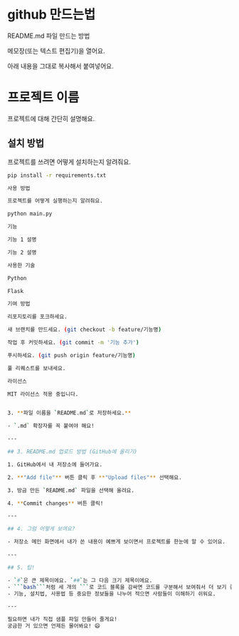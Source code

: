 # github 만드는법
README.md 파일 만드는 방법

메모장(또는 텍스트 편집기)을 열어요.

아래 내용을 그대로 복사해서 붙여넣어요.

# 프로젝트 이름

프로젝트에 대해 간단히 설명해요.

## 설치 방법

프로젝트를 쓰려면 어떻게 설치하는지 알려줘요.

```bash
pip install -r requirements.txt

사용 방법

프로젝트를 어떻게 실행하는지 알려줘요.

python main.py

기능

기능 1 설명

기능 2 설명

사용한 기술

Python

Flask

기여 방법

리포지토리를 포크하세요.

새 브랜치를 만드세요. (git checkout -b feature/기능명)

작업 후 커밋하세요. (git commit -m '기능 추가')

푸시하세요. (git push origin feature/기능명)

풀 리퀘스트를 보내세요.

라이선스

MIT 라이선스 적용 중입니다.


3. **파일 이름을 `README.md`로 저장하세요.**

- `.md` 확장자를 꼭 붙여야 해요!

---

## 3. README.md 업로드 방법 (GitHub에 올리기)

1. GitHub에서 내 저장소에 들어가요.

2. **"Add file"** 버튼 클릭 후 **"Upload files"** 선택해요.

3. 방금 만든 `README.md` 파일을 선택해 올려요.

4. **Commit changes** 버튼 클릭!

---

## 4. 그럼 어떻게 보여요?

- 저장소 메인 화면에서 내가 쓴 내용이 예쁘게 보이면서 프로젝트를 한눈에 알 수 있어요.

---

## 5. 팁!

- `#`은 큰 제목이에요. `##`는 그 다음 크기 제목이에요.
- ```bash```처럼 세 개의 ```로 코드 블록을 감싸면 코드를 구분해서 보여줘서 더 보기 좋아요.
- 기능, 설치법, 사용법 등 중요한 정보들을 나누어 적으면 사람들이 이해하기 쉬워요.

---

필요하면 내가 직접 샘플 파일 만들어 줄게요!  
궁금한 거 있으면 언제든 물어봐요! 😄
